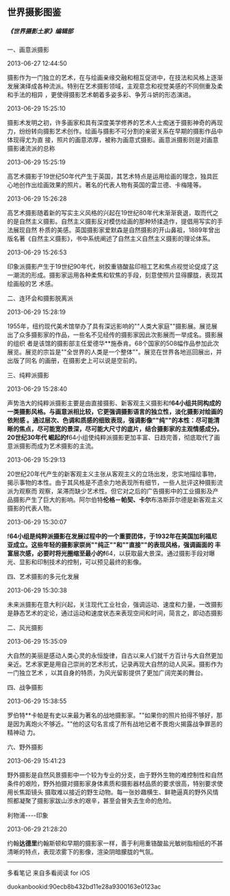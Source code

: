 ## 世界摄影图鉴

##### 《世界摄影土家》编辑部

一、画意派摄影

2013-06-27 12:44:50

摄影作为一门独立的艺术，在与绘画亲缘交融和相互促进中，在技法和风格上逐渐发展演绎成各种流派。特别在艺术摄影领域，主观意念和视觉美感的不同侧重及柔和手法的相异
，更使得摄影艺术朝着多姿多彩、争芳斗妍的形态演进。

2013-06-29 15:25:10

摄影术发明之初，许多画家和具有深度美学修养的艺术人士痴迷于摄影神奇的再现力，纷纷转向摄影艺术创作。绘画与摄影不可分割的亲密关系在早期的摄影作品中体现得尤为直
接，照片的画意浓厚，被称为画意式摄影。画意派摄影则是对画意摄影诸流派的总称

2013-06-29 15:25:19

高艺术摄影于19世纪50年代产生于英国，其艺术特点是运用绘画的理念，独具匠心地创作出绘画效果的照片。著名的代表人物有英国的雷兰德、卡梅隆等。

2013-06-29 15:26:28

高艺术摄影随着新的写实主义风格的兴起在19世纪80年代末渐渐衰退，取而代之的是自然主义摄影。自然主义摄影反对模仿绘画的那种矫揉造作，提倡用写实的手法展现自然
朴质的美感。英国摄影家爱默森是自然摄影的开山鼻祖，1889年曾出版名著《自然主义摄影》，书中系统阐述了自然主义自然主义摄影的理论体系。

2013-06-29 15:26:53

印象派摄影产生于19世纪90年代，树胶重铬酸盐印相工艺和焦点视觉论促成了这一潮流的形成。摄影家运用各种柔焦和软焦的手段，刻意使照片显得朦胧，表现其绘画般的艺
术感。

二、连环会和摄影脱离派

2013-06-29 15:28:19

1955年，纽约现代美术馆举办了具有深远影响的""人类大家庭""摄影展。展览展出了众多摄影家的作品，一些名不见经传的摄影家因此次影展而一举成名。摄影展的组织
者是该馆的摄影部主任爱德华**施泰肯。68个国家的508幅作品参加此次展览。展览的宗旨是""全世界的人类是一个整体""。展览在世界各地巡回展出，并出版了同名
的画册，在摄影史上可以说是空前的。

三、纯粹派摄影

2013-06-29 15:28:40

声势浩大的纯粹派摄影主要是由直接摄影、新客观主义摄影和f**64小组共同构成的一类摄影风格。与画意派相比较，它更强调摄影语言的独立性，淡化摄影对绘画的依附感
。通过层次、色调和质感的细致表现，强调影像""纯""的本性：尽可能清晰的焦点，尽可能宽的景深，尽可能大尺寸的底片，结合摄影家的主观情感成分。20世纪30年代
崛起的f**64小组使纯粹派摄影更加丰富、日趋完善，彻底取代了画意派摄影而成为艺术摄影的主流。

2013-06-29 15:29:13

20世纪20年代产生的新客观主义主张从客观主义的立场出发，忠实地描绘事物，揭示事物的本性。由于其风格是不遗余力地表现所有细节，一些人批评这种摄影流派为观察而
观察，呆滞而缺少艺术性。但它对之后的广告摄影中的工业摄影及产品摄影产生了巨大的影响。阿尔伯特**伦格－帕契、卡尔**布洛斯菲尔德是新客观主义摄影的代表人物。

2013-06-29 15:30:07

f**64小组是纯粹派摄影在发展过程中的一个重要团体，于1932年在美国加利福尼亚成立。这些年轻的摄影家崇尚""纯正""和""直接""的表现风格，强调画面的
丰富层次感，必要时将光圈缩至最小的f**64，以获取最大景深。通过摄影手段对曝光、显影和印制技术的控制，可以预见最终的影像。

四、艺术摄影的多元化发展

2013-06-29 15:30:38

未来派摄影在意大利兴起，关注现代工业社会，强调运动、速度和力量，一改摄影是静态艺术的定论，通过运动和速度状态来表现空间和时间，简言之，即动态摄影

二、风光摄影

2013-06-29 15:35:09

大自然的美丽是感动人类心灵的永恒旋律，自古以来人们就千方百计与大自然更加亲近。艺术家更是用自己崇尚的艺术形式，记录再现大自然的动人风采。摄影作为一门独立艺术
，以其自身的特质，为风光留影提供了更加广阔完美的舞台。

四、战争摄影

2013-06-29 15:38:55

罗伯特**卡帕是有史以来最为著名的战地摄影家。""如果你的照片拍得不够好，那是因为离炮火不够近。""他的这句名言成了所有战地记者不畏炮火揭露战争罪恶的精神动
力。

六、野外摄影

2013-06-29 15:41:23

野外摄影是自然风景摄影中一个较为专业的分支，由于野外生物的难控制性和自然条件的艰险，野外拍摄对摄影家身体素质和摄影器材品质的要求很高，特别要求使用长焦距镜头
摄取难以接近的野生动物。每一张妙趣横生、鲜艳逼真的野外风情照都凝聚了摄影家跋山涉水的艰辛，甚至会冒失去生命的危险。

利物浦----印象

2013-06-29 21:28:20

约翰**达德里**约翰斯顿和早期的摄影家一样，善于利用重铬酸盐光敏树脂相纸的不甚清晰的特点，表现浓雾下的影像，渲染阴暗朦胧的气氛。

* * *

多看笔记 来自多看阅读 for iOS

duokanbookid:90ecb8b432bd11e28a9300163e0123ac

